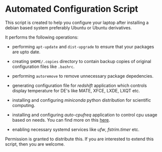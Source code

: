 # Automated Configuration Script

This script is created to help you configure your laptop after installing a debian based system preferably Ubuntu or Ubuntu derivatives.

It performs the following operations:

+ performing `apt-update` and `dist-upgrade` to ensure that your packages are upto date.

+ creating `$HOME/.copies` directory to contain backup copies of original configuration files like `.bashrc`.

+ performing `autoremove` to remove unnecessary package depedencies.

+ generating configuration file for *redshift* application which controls display temperature for DE's like MATE, XFCE, LXDE, LXQT etc.

+ installing and configuring *miniconda* python distribution for scientific computing.

+ installing and configuring *auto-cpufreq* application to control cpu usage based on needs. You can find more on this [here](https://github.com/AdnanHodzic/auto-cpufreq).

+ enabling necessary systemd services like *ufw*, *fstrim.timer* etc.


Permission is granted to distribute this. If you are interested to extend this script, then you are welcome. 